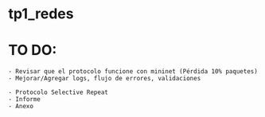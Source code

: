 # tp1_redes

# TO DO: 
    - Revisar que el protocolo funcione con mininet (Pérdida 10% paquetes)
    - Mejorar/Agregar logs, flujo de errores, validaciones
    
    - Protocolo Selective Repeat
    - Informe
    - Anexo
